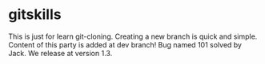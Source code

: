 # gitskills

This is just for learn git-cloning.
Creating a new branch is quick and simple.
Content of this party is added at dev branch!
Bug named 101 solved by Jack.
We release at version 1.3.

